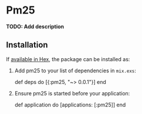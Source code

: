 # Pm25

**TODO: Add description**

## Installation

If [available in Hex](https://hex.pm/docs/publish), the package can be installed as:

  1. Add pm25 to your list of dependencies in `mix.exs`:

        def deps do
          [{:pm25, "~> 0.0.1"}]
        end

  2. Ensure pm25 is started before your application:

        def application do
          [applications: [:pm25]]
        end

